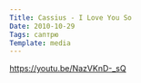 ```yaml
---
Title: Cassius - I Love You So
Date: 2010-10-29
Tags: саптрю
Template: media
---
```


https://youtu.be/NazVKnD-_sQ